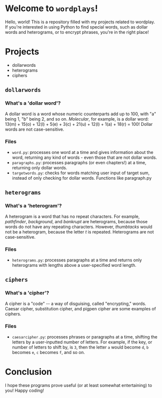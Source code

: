 # Welcome to ```wordplays```!
Hello, world! This is a repository filled with my projects related to wordplay. If you're interested in using 
Python to find special words, such as dollar words and heterograms, or to encrypt phrases, you're in the right place!

# Projects
- dollarwords
- heterograms
- ciphers
## ```dollarwords```
### What's a 'dollar word'?
A dollar word is a word whose numeric counterparts add up to 100, with "a" being 1, "b" being 2, and so on. *Molecular*, for example,
is a dollar word: 13(m) + 15(o) + 12(l) + 5(e) + 3(c) + 21(u) + 12(l) + 1(a) + 18(r) = 100! Dollar words are not case-sensitive.
### Files
- ```word.py```: processes one word at a time and gives information about the word,
returning any kind of words - even those that are not dollar words.
- ```paragraphs.py```: processes paragraphs (or even chapters!) at a time, returning only dollar words.
- ```targetwords.py```: checks for words matching user input of target sum, instead of only checking for dollar words. Functions like paragraph.py

## ```heterograms```
### What's a 'heterogram'?
A heterogram is a word that has no repeat characters. For example, _pathfinder_, _background_, and _bankrupt_ are heterograms, because those words do not have any repeating characters. However, _thumbtacks_ would not be a heterogram, because the letter _t_ is repeated. Heterograms are not case-sensitive.
### Files
- ```heterograms.py```: processes paragraphs at a time and returns only heterograms with lengths above a user-specified word length.

## ```ciphers```
### What's a 'cipher'?
A cipher is a "code" -- a way of disguising, called "encrypting," words. Caesar cipher, substitution cipher, and pigpen cipher are some examples of ciphers.
### Files
- ```caesarcipher.py```: processes phrases or paragraphs at a time, shifting the letters by a user-inputted number of letters. For example, if the key, or number of letters to shift by, is ```3```, then the letter ```a``` would become ```d```, ```b``` becomes ```e```, ```c``` becomes ```f```, and so on. 

# Conclusion
I hope these programs prove useful (or at least somewhat entertaining) to you! Happy coding!
